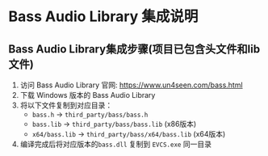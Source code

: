# Bass Audio Library 集成说明

## Bass Audio Library集成步骤(项目已包含头文件和lib文件)

1. 访问 Bass Audio Library 官网: https://www.un4seen.com/bass.html
2. 下载 Windows 版本的 Bass Audio Library
3. 将以下文件复制到对应目录：
   - `bass.h` -> `third_party/bass/bass.h`
   - `bass.lib` -> `third_party/bass/bass.lib` (x86版本)
   - `x64/bass.lib` -> `third_party/bass/x64/bass.lib` (x64版本)
4. 编译完成后将对应版本的`bass.dll` 复制到 `EVCS.exe` 同一目录


